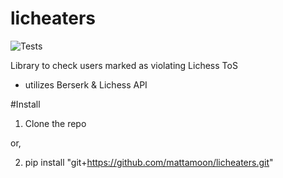 # licheaters
![Tests](https://github.com/mattamoon/licheaters/actions/workflows/tests.yml/badge.svg) 
<p>Library to check users marked as violating Lichess ToS

- utilizes Berserk & Lichess API

#Install

1. Clone the repo

or,



2. pip install "git+https://github.com/mattamoon/licheaters.git"

